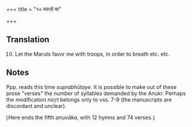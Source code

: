 +++
title = "१० मरुतो मा"

+++
## Translation
10. Let the Maruts favor me with troops, in order to breath etc. etc.

## Notes
Ppp. reads this time *suprabhūtaye*. It is possible to make out of these  
prose "verses" the number of syllables demanded by the Anukr. Perhaps  
the modification *nicṛt* belongs only to vss. 7-9 (the manuscripts are  
discordant and unclear).  
  
⌊Here ends the fifth *anuvāka*, with 12 hymns and 74 verses.⌋
